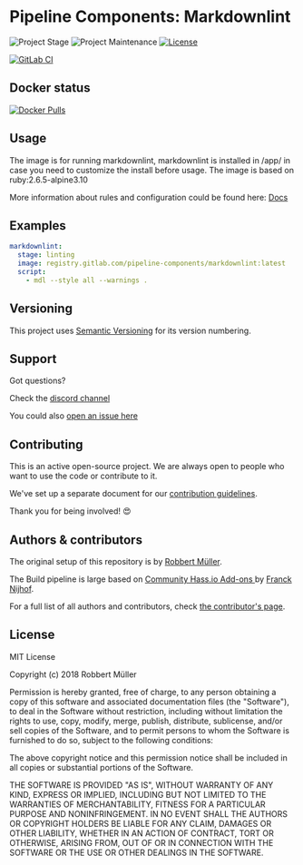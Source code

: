 # Pipeline Components: Markdownlint

![Project Stage][project-stage-shield]
![Project Maintenance][maintenance-shield]
[![License][license-shield]](LICENSE)

[![GitLab CI][gitlabci-shield]][gitlabci]

## Docker status

[![Docker Pulls][pulls-shield]][dockerhub]

## Usage

The image is for running markdownlint, markdownlint is installed in /app/ in case you need to customize the install before usage.
The image is based on ruby:2.6.5-alpine3.10

More information about rules and configuration could be found here: [Docs][markdownlint]

## Examples

```yaml
markdownlint:
  stage: linting
  image: registry.gitlab.com/pipeline-components/markdownlint:latest
  script:
    - mdl --style all --warnings .
```

## Versioning

This project uses [Semantic Versioning][semver] for its version numbering.

## Support

Got questions?

Check the [discord channel][discord]

You could also [open an issue here][issue]

## Contributing

This is an active open-source project. We are always open to people who want to
use the code or contribute to it.

We've set up a separate document for our [contribution guidelines](CONTRIBUTING.md).

Thank you for being involved! :heart_eyes:

## Authors & contributors

The original setup of this repository is by [Robbert Müller][mjrider].

The Build pipeline is large based on [Community Hass.io Add-ons
][hassio-addons] by [Franck Nijhof][frenck].

For a full list of all authors and contributors,
check [the contributor's page][contributors].

## License

MIT License

Copyright (c) 2018 Robbert Müller

Permission is hereby granted, free of charge, to any person obtaining a copy
of this software and associated documentation files (the "Software"), to deal
in the Software without restriction, including without limitation the rights
to use, copy, modify, merge, publish, distribute, sublicense, and/or sell
copies of the Software, and to permit persons to whom the Software is
furnished to do so, subject to the following conditions:

The above copyright notice and this permission notice shall be included in all
copies or substantial portions of the Software.

THE SOFTWARE IS PROVIDED "AS IS", WITHOUT WARRANTY OF ANY KIND, EXPRESS OR
IMPLIED, INCLUDING BUT NOT LIMITED TO THE WARRANTIES OF MERCHANTABILITY,
FITNESS FOR A PARTICULAR PURPOSE AND NONINFRINGEMENT. IN NO EVENT SHALL THE
AUTHORS OR COPYRIGHT HOLDERS BE LIABLE FOR ANY CLAIM, DAMAGES OR OTHER
LIABILITY, WHETHER IN AN ACTION OF CONTRACT, TORT OR OTHERWISE, ARISING FROM,
OUT OF OR IN CONNECTION WITH THE SOFTWARE OR THE USE OR OTHER DEALINGS IN THE
SOFTWARE.

[commits]: https://gitlab.com/pipeline-components/markdownlint/-/commits/master
[contributors]: https://gitlab.com/pipeline-components/markdownlint/-/graphs/master
[dockerhub]: https://hub.docker.com/r/pipelinecomponents/markdownlint
[license-shield]: https://img.shields.io/badge/License-MIT-green.svg
[mjrider]: https://gitlab.com/mjrider
[discord]: https://discord.gg/vhxWFfP
[gitlabci-shield]: https://img.shields.io/gitlab/pipeline/pipeline-components/markdownlint.svg
[gitlabci]: https://gitlab.com/pipeline-components/markdownlint/-/commits/master
[issue]: https://gitlab.com/pipeline-components/markdownlint/issues
[keepchangelog]: http://keepachangelog.com/en/1.0.0/
[maintenance-shield]: https://img.shields.io/maintenance/yes/2022.svg
[project-stage-shield]: https://img.shields.io/badge/project%20stage-production%20ready-brightgreen.svg
[pulls-shield]: https://img.shields.io/docker/pulls/pipelinecomponents/markdownlint.svg
[releases]: https://gitlab.com/pipeline-components/markdownlint/tags
[repository]: https://gitlab.com/pipeline-components/markdownlint
[semver]: http://semver.org/spec/v2.0.0.html

[frenck]: https://github.com/frenck
[hassio-addons]: https://github.com/hassio-addons

[markdownlint]: https://github.com/markdownlint/markdownlint/blob/master/docs/RULES.md
